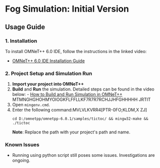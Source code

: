 # Fog Simulation: Initial Version

## Usage Guide

### 1. Installation

To install OMNeT++ 6.0 IDE, follow the instructions in the linked video:

- [OMNeT++ 6.0 IDE Installation Guide](https://www.youtube.com/watch?v=p_csckeKvXk)

### 2. Project Setup and Simulation Run

1. **Import your project into OMNeT++**
2. **Build** and **Run** the simulation. Detailed steps can be found in the video below: - [How to Build and Run Simulation in OMNeT++](https://www.youtube.com/watch?v=m-AFj81wfrY)
   MTMNGHGHOHMYOIOGKFLFFLLKF7R7R7RCHJJHFGHHHHH JRTIT
3. Open `mingenv.cmd`.
4. Enter the following command:MVLVLKVRR4[PTR-0FO;KLDM,X ZJ]
   ```
   cd D:/omnetpp/omnetpp-6.0.1/samples/tictoc/ && mingw32-make && ./tictoc
   ```
   **Note**: Replace the path with your project's path and name.

### Known Issues

- Running using python script still poses some issues. Investigations are ongoing.
